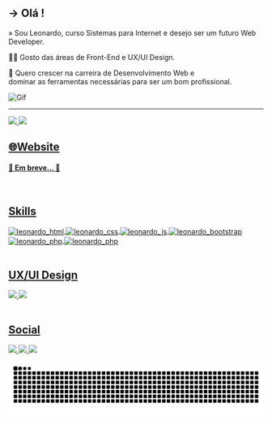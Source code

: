 

## **→ Olá !**  
» Sou Leonardo, curso Sistemas para Internet e desejo ser um futuro Web Developer. <br>

<div>
   <p>👨‍💻 Gosto das áreas de Front-End e UX/UI Design.</p> 
 
   <p>🚀 Quero crescer na carreira de Desenvolvimento Web e <br>
      dominar as ferramentas necessárias para ser um bom profissional.</p> 
</div>

<div class="gif">
     <img alt="Gif" width="200px" src ="https://user-images.githubusercontent.com/59649767/156679981-86ba88ae-69dd-4fd8-b9c0-869113a5fb39.gif">
</div>

<hr>

<div>
  <a href="https://github.com/LeonardoFgueiredo">
  <img height="180em" src="https://github-readme-stats.vercel.app/api?username=LeonardoFgueiredo&show_icons=true&theme=tokyonight&include_all_commits=true&count_private=true"/>
  <img height="180em" src="https://github-readme-stats.vercel.app/api/top-langs/?username=LeonardoFgueiredo&layout=compact&langs_count=7&theme=tokyonight"/>
</div>

 <div>
    <h2> 🌐Website</h2>
    <h4>🚧 Em breve... 🚧</h4>
 </div>
 <br>
  
<div>
 <h2>Skills</h2>
    <img align="center" alt="leonardo_html" src="https://img.shields.io/badge/HTML5-E34F26?style=for-the-badge&logo=html5&logoColor=white"/>
    <img align="center" alt="leonardo_css" src="https://img.shields.io/badge/CSS3-1572B6?style=for-the-badge&logo=css3&logoColor=white"/>
    <img align="center" alt="leonardo_js" src="https://img.shields.io/badge/JavaScript-F7DF1E?style=for-the-badge&logo=javascript&logoColor=black"/>
    <img align="center" alt="leonardo_bootstrap" src="https://img.shields.io/badge/Bootstrap-563D7C?style=for-the-badge&logo=bootstrap&logoColor=white"/>
    <img align="center" alt="leonardo_php" src="https://img.shields.io/badge/PHP-777BB4?style=for-the-badge&logo=php&logoColor=white"/>
    <img align="center" alt="leonardo_php" src="https://img.shields.io/badge/MySQL-00000F?style=for-the-badge&logo=mysql&logoColor=white"/>
</div>
<br> 
 
<div>
 <h2>UX/UI Design</h2>
    <img height="30em" src="https://img.shields.io/badge/AdobeXD-563D7C?style=for-the-badge&logo=adobexd&logoColor=white"/>
    <img height="30em"      src="https://camo.githubusercontent.com/4a1038affbb2653ec140936555b3714ddc322526be8567b489e8423a795dea18/68747470733a2f2f696d672e736869656c64732e696f2f62616467652f4669676d612d4632344531453f7374796c653d666f722d7468652d6261646765266c6f676f3d6669676d61266c6f676f436f6c6f723d7768697465" />
 </div>
 <br>
 
 <div>
  <h2>Social</h2>
  <a href="https://www.linkedin.com/in/leonardo-de-oliveira-figueiredo-8347b2186/">
    <img height="30em" src="https://img.shields.io/badge/LinkedIn-0e76a8?style=for-the-badge&logo=linkedin&logoColor=white"/>
  </a>
  <a href="https://www.instagram.com/leonardo.fig_/">
    <img height="30em" src="https://img.shields.io/badge/Instagram-8a3ab9?style=for-the-badge&logo=instagram&logoColor=white"/>
  </a>  
    <a href="https://www.behance.net/leonardfigueir8">
    <img height="30em" src="https://aleen42.github.io/badges/src/behance.svg"/>
  </a> 
</div>
 

 ![Snake animation](https://github.com/LeonardoFgueiredo/LeonardoFgueiredo/blob/output/github-contribution-grid-snake.svg)

  
  
  
